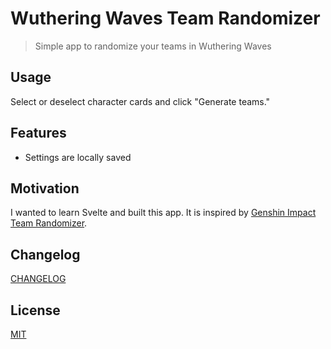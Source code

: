# Wuthering Waves Team Randomizer

> Simple app to randomize your teams in Wuthering Waves

## Usage
Select or deselect character cards and click "Generate teams."

## Features
- Settings are locally saved

## Motivation
I wanted to learn Svelte and built this app. It is inspired by [Genshin Impact Team Randomizer](https://genshin-impact-team-randomizer.pages.dev/).

## Changelog
[CHANGELOG](CHANGELOG.md)

## License
[MIT](LICENSE)
